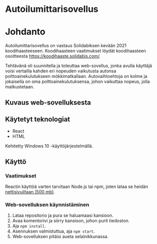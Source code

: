 # Autoilumittarisovellus

# Johdanto
Autoilumittarisovellus on vastaus Solidabiksen kevään 2021 koodihaasteeseen. Koodihaasteen vaatimukset löydät koodihaasteen osoitteesta https://koodihaaste.solidabis.com/.

Tehtävänä oli suunnitella ja toteuttaa web-sovellus, jonka avulla käyttäjä voisi vertailla kahden eri nopeuden vaikutusta autonsa polttoainekulutukseen mökkimatkallaan. Autovaihtoehtoja on kolme ja jokaisella on oma polttoainekulutuksensa, johon vaikuttaa nopeus, jolla matkustetaan.

## Kuvaus web-sovelluksesta

## Käytetyt teknologiat
- React
- HTML

Kehitetty Windows 10 -käyttöjärjestelmällä.

## Käyttö
### Vaatimukset
Reactin käyttöä varten tarvitaan Node.js tai npm, joten lataa se heidän [nettisivuiltaan (500 mb)](https://www.npmjs.com/get-npm).

### Web-sovelluksen käynnistäminen
1. Lataa repositorio ja pura se haluamaasi kansioon.
2. Avaa komentorivi ja siirry kansioon, johon purit tiedoston.
3. Aja `npm install`.
4. Asennuksen valmistuttua, aja `npm start`.
5. Web-sovelluksen pitäisi aueta selainikkunassa.